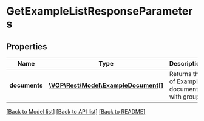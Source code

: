 # GetExampleListResponseParameters

## Properties
Name | Type | Description | Notes
------------ | ------------- | ------------- | -------------
**documents** | [**\VOP\Rest\Model\ExampleDocument[]**](ExampleDocument.md) | Returns the of Example document with groups | [optional] 

[[Back to Model list]](../../README.md#documentation-for-models) [[Back to API list]](../../README.md#documentation-for-api-endpoints) [[Back to README]](../../README.md)

